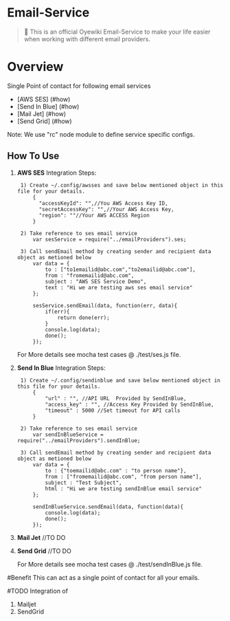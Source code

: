# Email-Service

> :pray: This is an official Oyewiki Email-Service to make your life easier when working with different email providers.

# Overview
Single Point of contact for following email services
- [AWS SES] (#how)
- [Send In Blue] (#how)
- [Mail Jet] (#how)
- [Send Grid] (#how)

Note: We use "rc" node module to define service specific configs.

## How To Use

1. **AWS SES**
	Integration Steps:

		1) Create ~/.config/awsses and save below mentioned object in this file for your details.
			{
			  "accessKeyId": "",//You AWS Access Key ID,
			  "secretAccessKey": "",//Your AWS Access Key,
			  "region": ""//Your AWS ACCESS Region
			}

		2) Take reference to ses email service
			var sesService = require("../emailProviders").ses;

		3) Call sendEmail method by creating sender and recipient data object as metioned below
			var data = {
				to : ["to1emailid@abc.com","to2emailid@abc.com"],
				from : "fromemailid@abc.com",
				subject : "AWS SES Service Demo",
				text : "Hi we are testing aws ses email service"
			};
			
			sesService.sendEmail(data, function(err, data){
				if(err){
					return done(err);
				}
				console.log(data);
				done();
			});

	For More details see mocha test cases @ ./test/ses.js file.

2. **Send In Blue**
	Integration Steps:

		1) Create ~/.config/sendinblue and save below mentioned object in this file for your details.
			{
				"url" : "", //API URL  Provided by SendInBlue,
				"access_key" : "", //Access Key Provided by SendInBlue,
				"timeout" : 5000 //Set timeout for API calls
			}

		2) Take reference to ses email service
			var sendInBlueService = require("../emailProviders").sendInBlue;

		3) Call sendEmail method by creating sender and recipient data object as metioned below
			var data = {
				to : {"toemailid@abc.com" : "to person name"},
				from : ["fromemailid@abc.com", "from person name"],
				subject : "Test Subject",
				html : "Hi we are testing sendInBlue email service"
			};
			
			sendInBlueService.sendEmail(data, function(data){
				console.log(data);
				done();
			});

3. **Mail Jet**
	//TO DO

4. **Send Grid**
	//TO DO

	For More details see mocha test cases @ ./test/sendInBlue.js file.

#Benefit
This can act as a single point of contact for all your emails.


#TODO
Integration of 
1. Mailjet
2. SendGrid

